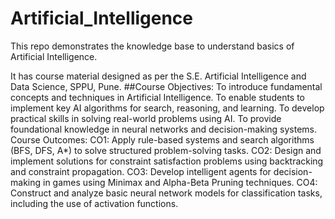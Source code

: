 # Artificial_Intelligence
This repo demonstrates the knowledge base to understand basics of Artificial Intelligence.

It has course material designed as per the S.E. Artificial Intelligence and Data Science, SPPU, Pune.
##Course Objectives:
To introduce fundamental concepts and techniques in Artificial Intelligence.
To enable students to implement key AI algorithms for search, reasoning, and learning.
To develop practical skills in solving real-world problems using AI.
To provide foundational knowledge in neural networks and decision-making systems.
Course Outcomes: 
CO1: Apply rule-based systems and search algorithms (BFS, DFS, A*) to solve structured
problem-solving tasks.
CO2: Design and implement solutions for constraint satisfaction problems using backtracking
and constraint propagation.
CO3: Develop intelligent agents for decision-making in games using Minimax and Alpha-Beta
Pruning techniques.
CO4: Construct and analyze basic neural network models for classification tasks, including the
use of activation functions.
